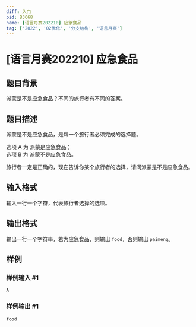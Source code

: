 ```yaml
---
diff: 入门
pid: B3668
name: [语言月赛202210] 应急食品
tag: ['2022', 'O2优化', '分支结构', '语言月赛']
---
```

# [语言月赛202210] 应急食品
## 题目背景

派蒙是不是应急食品？不同的旅行者有不同的答案。
## 题目描述

派蒙是不是应急食品，是每一个旅行者必须完成的选择题。

选项 A 为 派蒙是应急食品；  
选项 B 为 派蒙不是应急食品。

旅行者一定是正确的，现在告诉你某个旅行者的选择，请问派蒙是不是应急食品。
## 输入格式

输入一行一个字符，代表旅行者选择的选项。
## 输出格式

输出一行一个字符串，若为应急食品，则输出 `food`，否则输出 `paimeng`。
## 样例

### 样例输入 #1
```
A
```
### 样例输出 #1
```
food
```
